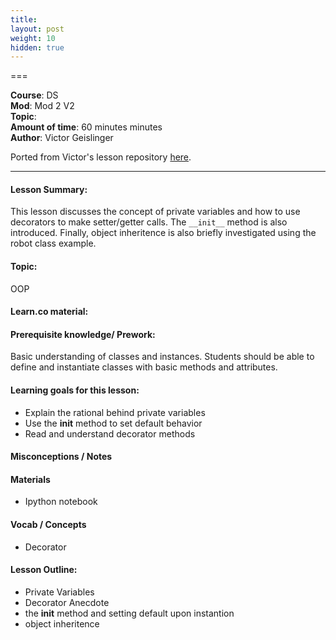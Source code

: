 ```yaml
---
title: 
layout: post
weight: 10
hidden: true
---
```


===


**Course**: DS   <br/>
**Mod**: Mod 2 V2         <br/>
**Topic**:    <br/>
**Amount of time**: 60 minutes  minutes  <br/>
**Author**:   Victor Geislinger

Ported from Victor's lesson repository [here](https://github.com/MrGeislinger/flatiron-school-data-science-curriculum-resources/tree/master/DataEngineering/ObjectOrientedProgramming).


***

#### Lesson Summary:

This lesson discusses the concept of private variables and how to use decorators to make setter/getter calls. The `__init__` method is also introduced. Finally, object inheritence is also briefly investigated using the robot class example.

#### Topic:

OOP

#### Learn.co material:

#### Prerequisite knowledge/ Prework:

Basic understanding of classes and instances. Students should be able to define and instantiate classes with basic methods and attributes.

#### Learning goals for this lesson:

* Explain the rational behind private variables
* Use the __init__ method to set default behavior
* Read and understand decorator methods

#### Misconceptions / Notes


#### Materials
- Ipython notebook

#### Vocab / Concepts 

* Decorator

#### Lesson Outline:

* Private Variables
* Decorator Anecdote
* the __init__ method and setting default upon instantion
* object inheritence
